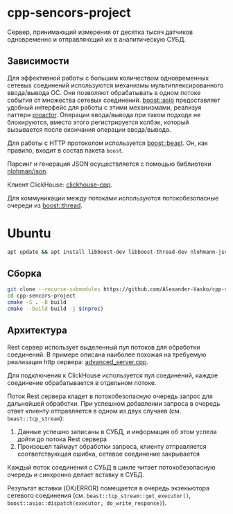 # cpp-sencors-project

Сервер, принимающий измерения от десятка тысяч датчиков одновременно и отправляющий их в аналитическую СУБД. 

## Зависимости

Для эффективной работы с большим количеством одновременных сетевых соединений используются механизмы мультиплексированного
ввода/вывода ОС. Они позволяют обрабатывать в одном потоке события от множества сетевых соединений. [boost::asio](https://www.boost.org/doc/libs/latest/doc/html/boost_asio.html)
предоставляет удобный интерфейс для работы с этими механизмами, реализуя паттерн [proactor](https://www.boost.org/doc/libs/latest/doc/html/boost_asio/overview/core/async.html).
Операции ввода/вывода при таком подходе не блокируются, вместо этого регистрируется колбэк, который вызывается после
окончания операции ввода/вывода.

Для работы с HTTP протоколом используется [boost::beast](https://www.boost.org/doc/libs/develop/libs/beast/doc/html/index.html).
Он, как правило, входит в состав пакета `boost`.

Парсинг и генерация JSON осуществляется с помощью библиотеки [nlohman/json](https://github.com/nlohmann/json). 

Клиент ClickHouse: [clickhouse-cpp](https://github.com/ClickHouse/clickhouse-cpp).

Для коммуникации между потоками используются потокобезопасные очереди из [boost::thread](https://www.boost.org/doc/libs/1_83_0/doc/html/thread.html).

# Ubuntu

```bash
apt update && apt install libboost-dev libboost-thread-dev nlohmann-json3-dev
```

## Сборка

```bash
git clone --recurse-submodules https://github.com/Alexander-Vasko/cpp-sencors-project.git
cd cpp-sencors-project
cmake -S . -B build
cmake --build build -j $(nproc)
```

## Архитектура

Rest сервер использует выделенный пул потоков для обработки соединений. В примере описана наиболее похожая на требуемую
реализация http сервера: [advanced_server.cpp](https://www.boost.org/doc/libs/develop/libs/beast/example/advanced/server/advanced_server.cpp).

Для подключения к ClickHouse используется пул соединений, каждое соединение обрабатывается в отдельном потоке.

Поток Rest сервера кладет в потокобезопасную очередь запрос для дальнейшей обработки. При успешном добавлении запроса в очередь
ответ клиенту отправляется в одном из двух случаев (см. `beast::tcp_stream`):

1. Данные успешно записаны в СУБД, и информация об этом успела дойти до потока Rest сервера
2. Произошел таймаут обработки запроса, клиенту отправляется соответствующая ошибка, сетевое соединение закрывается

Каждый поток соединения с СУБД в цикле читает потокобезопасную очередь и синхронно делает вставку в СУБД.

Результат вставки (OK/ERROR) помещается в очередь экзекьютора сетевого соединения (см. `beast::tcp_stream::get_executor()`,
`boost::asio::dispatch(executor, do_write_response)`).
